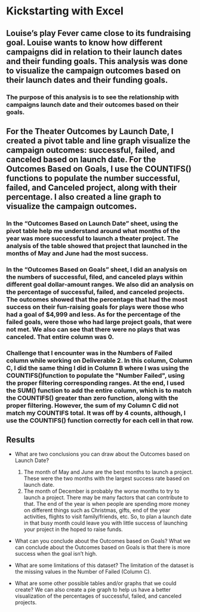 # Kickstarting with Excel

## Louise’s play Fever came close to its fundraising goal. Louise wants to know how different campaigns did in relation to their launch dates and their funding goals. This analysis was done to visualize the campaign outcomes based on their launch dates and their funding goals.

### The purpose of this analysis is to see the relationship with campaigns launch date and their outcomes based on their goals. 

## For the Theater Outcomes by Launch Date, I created a pivot table and line graph visualize the campaign outcomes: successful, failed, and canceled based on launch date. For the Outcomes Based on Goals, I use the COUNTIFS() functions to populate the number successful, failed, and  Canceled project, along with their percentage. I also created a line graph to visualize the campaign outcomes.

### In the “Outcomes Based on Launch Date” sheet, using the pivot table help me understand around what months of the year was more successful to launch a theater project. The analysis of the table showed that project that launched in the months of May and June had the most success.

### In the “Outcomes Based on Goals” sheet, I did an analysis on the numbers of successful, filed, and canceled plays within different goal dollar-amount ranges. We also did an analysis on the percentage of successful, failed, and canceled projects.  The outcomes showed that the percentage that had the most success on their fun-raising goals for plays were those who had a goal of $4,999 and less. As for the percentage of the failed goals, were those who had large project goals, that were not met. We also can see that there were no plays that was canceled. That entire column was 0.

### Challenge that I encounter was in the Numbers of Failed column while working on Deliverable 2. In this column, Column C, I did the same thing I did in Column B where I was using the COUNTIFS()function to populate the "Number Failed", using the proper filtering corresponding ranges. At the end, I used the SUM() function to add the entire column, which is to match the COUNTIFS() greater than zero function, along with the proper filtering. However, the sum of my Column C did not match my COUNTIFS total. It was off by 4 counts, although, I use the COUNTIFS() function correctly for each cell in that row.

## Results

- What are two conclusions you can draw about the Outcomes based on Launch Date? 
	1. The month of May and June are the best months to launch a project. These were the two months with the largest success rate based on launch date.
	2. The month of December is probably the worse months to try to launch a project. There may be many factors that can contribute to that. The end of the year is when people are spending more money on different things such as Christmas, gifts, end of the year activities, flights to visit family/friends, etc. So, to plan a launch date in that busy month could leave you with little success of launching your project in the hoped to raise funds.

- What can you conclude about the Outcomes based on Goals? What we can conclude about the Outcomes based on Goals is that there is more success when the goal isn’t high.

- What are some limitations of this dataset? The limitation of the dataset is the missing values in the Number of Failed (Column C). 

- What are some other possible tables and/or graphs that we could create? We can also create a pie graph to help us have a better visualization of the percentages of successful, failed, and canceled projects.
